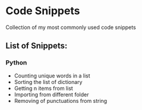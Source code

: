 # Code Snippets

Collection of my most commonly used code snippets

## List of Snippets:

### Python

- Counting unique words in a list
- Sorting the list of dictionary
- Getting n items from list
- Importing from different folder
- Removing of punctuations from string
